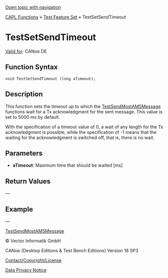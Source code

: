 [Open topic with navigation](../../../../../CANoeDEFamily.htm#Topics/CAPLFunctions/Test/Functions/CAPLfunctionTestSetSendTimeOut.md)

[CAPL Functions](../../CAPLfunctions.md) » [Test Feature Set](../CAPLfunctionsTFSOverview.md) » TestSetSendTimeout

# TestSetSendTimeout

[Valid for](../../../Shared/FeatureAvailability.md): CANoe DE

## Function Syntax

```plaintext
void TestSetSendTimeout (long aTimeout);
```

## Description

This function sets the timeout up to which the [TestSendMostAMSMessage](CAPLfunctionTestSendMostAmsMessage.md) functions wait for a Tx acknowledgment for the sent message. This value is set to 5000 ms by default.

With the specification of a timeout value of 0, a wait of any length for the Tx acknowledgment is possible, while the specification of -1 means that the waiting for the acknowledgment is switched off, that is, there is no wait.

## Parameters

- **aTimeout**: Maximum time that should be waited [ms]

## Return Values

—

## Example

—

[TestSendMostAMSMessage](CAPLfunctionTestSendMostAmsMessage.md)

© Vector Informatik GmbH

CANoe (Desktop Editions & Test Bench Editions) Version 18 SP3

[Contact/Copyright/License](../../../Shared/ContactCopyrightLicense.md)

[Data Privacy Notice](https://www.vector.com/int/en/company/get-info/privacy-policy/)
